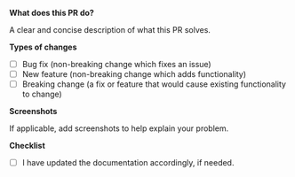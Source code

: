 **What does this PR do?**

A clear and concise description of what this PR solves.

**Types of changes**
<!--- What types of changes does your code introduce? Put an `x` in all the boxes that apply. Ex. `[x]` -->
- [ ] Bug fix (non-breaking change which fixes an issue)
- [ ] New feature (non-breaking change which adds functionality)
- [ ] Breaking change (a fix or feature that would cause existing functionality to change)

**Screenshots**

If applicable, add screenshots to help explain your problem.

**Checklist**

<!--- Go over all the following points, and put an `x` in all the boxes that apply. Ex. `[x]` -->
- [ ] I have updated the documentation accordingly, if needed.
